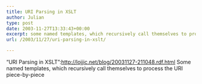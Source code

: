 ```yaml
---
title: URI Parsing in XSLT
author: Julian
type: post
date: 2003-11-27T13:33:43+00:00
excerpt: some named templates, which recursively call themselves to process the URI piece-by-piece
url: /2003/11/27/uri-parsing-in-xslt/

---
```

&#8220;URI Parsing in XSLT&#8221;:http://lojjic.net/blog/20031127-211048.rdf.html Some named templates, which recursively call themselves to process the URI piece-by-piece